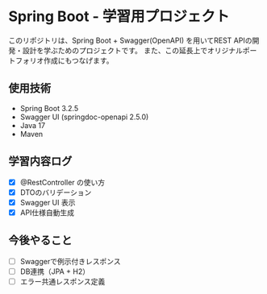 # Spring Boot - 学習用プロジェクト

このリポジトリは、Spring Boot + Swagger(OpenAPI) を用いてREST APIの開発・設計を学ぶためのプロジェクトです。
また、この延長上でオリジナルポートフォリオ作成にもつなげます。

## 使用技術

- Spring Boot 3.2.5
- Swagger UI (springdoc-openapi 2.5.0)
- Java 17
- Maven

## 学習内容ログ

- [x] @RestController の使い方
- [x] DTOのバリデーション
- [x] Swagger UI 表示
- [x] API仕様自動生成

## 今後やること

- [ ] Swaggerで例示付きレスポンス
- [ ] DB連携（JPA + H2）
- [ ] エラー共通レスポンス定義
